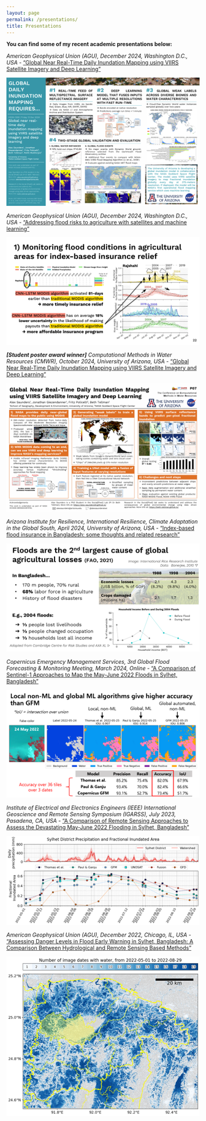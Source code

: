 ```yaml
---
layout: page
permalink: /presentations/
title: Presentations
---
```


**You can find some of my recent academic presentations below:**

_American Geophysical Union (AGU), December 2024, Washington D.C., USA_ - [“Global Near Real-Time Daily Inundation Mapping using VIIRS Satellite Imagery and Deep Learning”](https://drive.google.com/file/d/1jgvXb1V442mS0NiCIZGfLshjBIufG-hf/view?usp=sharing)

![image info](../images/pres6.png "Presentation 6")


_American Geophysical Union (AGU), December 2024, Washington D.C., USA_ - [“Addressing flood risks to agriculture with satellites and machine learning”](https://drive.google.com/file/d/1sffBxpeEQm933uzoiTeDAce15ofWbuBF/view?usp=sharing)

![image info](../images/pres7.png "Presentation 7")


_**[Student poster award winner]** Computational Methods in Water Resources (CMWR), October 2024, University of Arizona, USA_ - [“Global Near Real-Time Daily Inundation Mapping using VIIRS Satellite Imagery and Deep Learning”](https://drive.google.com/file/d/1L0ZFkv0LA68ATrT_D-M4X4uAJQ9J7akI/view?usp=sharing)

![image info](../images/pres5.png "Presentation 5")


_Arizona Institute for Resilience, International Resilience, Climate Adaptation in the Global South, April 2024, University of Arizona, USA_ - [“Index-based flood insurance in Bangladesh: some thoughts and related research”](https://drive.google.com/file/d/1wRE8XTevCgJKFCv-pfxtcQctm2ZZkwuH/view?usp=sharing)

![image info](../images/pres4.png "Presentation 4")


_Copernicus Emergency Management Services, 3rd Global Flood Forecasting & Monitoring Meeting, March 2024, Online_ - [“A Comparison of Sentinel-1 Approaches to Map the May-June 2022 Floods in Sylhet, Bangladesh”](https://drive.google.com/file/d/11eREHgtePGY5xNy7PuiQ7RjoXb6mNLKz/view?usp=sharing)

![image info](../images/pres3.png "Presentation 3")


_Institute of Electrical and Electronics Engineers (IEEE) International Geoscience and Remote Sensing Symposium (IGARSS), July 2023, Pasadena, CA, USA_ - [“A Comparison of Remote Sensing Approaches to Assess the Devastating May-June 2022 Flooding in Sylhet, Bangladesh”](https://drive.google.com/file/d/1WzTTe189PvqW6jx2WFvjMq3vR3rCYu3J/view?usp=sharing)

![image info](../images/pres2.PNG "Presentation 2")


_American Geophysical Union (AGU), December 2022, Chicago, IL, USA_ - [“Assessing Danger Levels in Flood Early Warning in Sylhet, Bangladesh: A Comparison Between Hydrological and Remote Sensing Based Methods”](https://drive.google.com/file/d/157xUysEYhqSzgEU3jW05oLFvkKjDsqNO/view?usp=sharing)

![image info](../images/pres1.PNG "Presentation 1")




